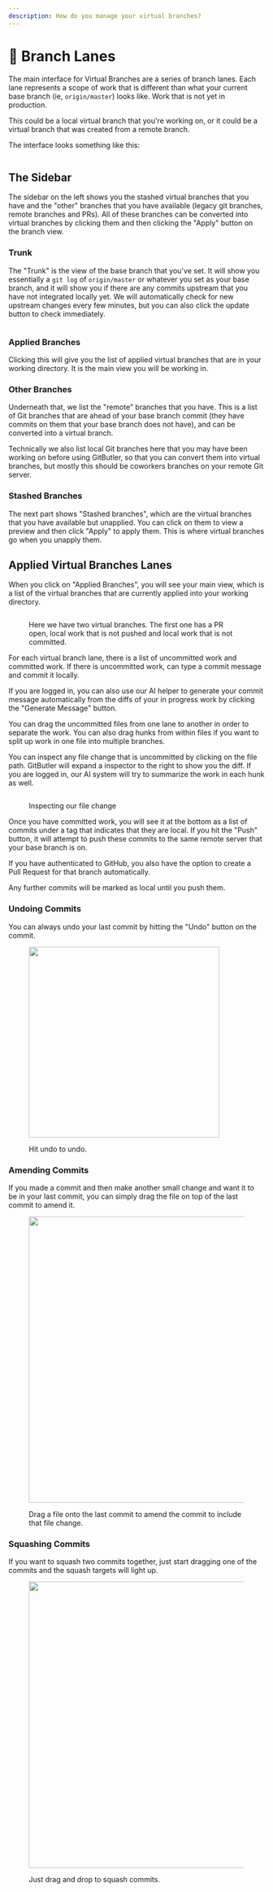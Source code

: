 ```yaml
---
description: How do you manage your virtual branches?
---
```


# 🔱 Branch Lanes

The main interface for Virtual Branches are a series of branch lanes. Each lane represents a scope of work that is different than what your current base branch (ie, `origin/master`) looks like. Work that is not yet in production.

This could be a local virtual branch that you're working on, or it could be a virtual branch that was created from a remote branch.

The interface looks something like this:

<figure><img src="../../../.gitbook/assets/CleanShot 2023-11-30 at 16.23.30@2x.png" alt=""><figcaption></figcaption></figure>

## The Sidebar

The sidebar on the left shows you the stashed virtual branches that you have and the "other" branches that you have available (legacy git branches, remote branches and PRs). All of these branches can be converted into virtual branches by clicking them and then clicking the "Apply" button on the branch view.

### Trunk

The "Trunk" is the view of the base branch that you've set. It will show you essentially a `git log` of `origin/master` or whatever you set as your base branch, and it will show you if there are any commits upstream that you have not integrated locally yet. We will automatically check for new upstream changes every few minutes, but you can also click the update button to check immediately.

<figure><img src="../../../.gitbook/assets/CleanShot 2023-11-30 at 17.07.10@2x.png" alt=""><figcaption></figcaption></figure>

### Applied Branches

Clicking this will give you the list of applied virtual branches that are in your working directory. It is the main view you will be working in.

### Other Branches

Underneath that, we list the "remote" branches that you have. This is a list of Git branches that are ahead of your base branch commit (they have commits on them that your base branch does not have), and can be converted into a virtual branch.

Technically we also list local Git branches here that you may have been working on before using GitButler, so that you can convert them into virtual branches, but mostly this should be coworkers branches on your remote Git server.

### Stashed Branches

The next part shows "Stashed branches", which are the virtual branches that you have available but unapplied. You can click on them to view a preview and then click "Apply" to apply them. This is where virtual branches go when you unapply them.

## Applied Virtual Branches Lanes

When you click on "Applied Branches", you will see your main view, which is a list of the virtual branches that are currently applied into your working directory.

<figure><img src="../../../.gitbook/assets/CleanShot 2023-11-30 at 17.12.07@2x.png" alt=""><figcaption><p>Here we have two virtual branches. The first one has a PR open, local work that is not pushed and local work that is not committed.</p></figcaption></figure>

For each virtual branch lane, there is a list of uncommitted work and committed work. If there is uncommitted work, can type a commit message and commit it locally.

If you are logged in, you can also use our AI helper to generate your commit message automatically from the diffs of your in progress work by clicking the "Generate Message" button.

You can drag the uncommitted files from one lane to another in order to separate the work. You can also drag hunks from within files if you want to split up work in one file into multiple branches.

You can inspect any file change that is uncommitted by clicking on the file path. GitButler will expand a inspector to the right to show you the diff. If you are logged in, our AI system will try to summarize the work in each hunk as well.

<figure><img src="../../../.gitbook/assets/CleanShot 2023-11-30 at 17.14.04@2x.png" alt=""><figcaption><p>Inspecting our file change</p></figcaption></figure>

Once you have committed work, you will see it at the bottom as a list of commits under a tag that indicates that they are local. If you hit the "Push" button, it will attempt to push these commits to the same remote server that your base branch is on.

If you have authenticated to GitHub, you also have the option to create a Pull Request for that branch automatically.

Any further commits will be marked as local until you push them.

### Undoing Commits

You can always undo your last commit by hitting the "Undo" button on the commit.

<figure><img src="../../../.gitbook/assets/CleanShot 2023-11-30 at 17.17.17@2x.png" alt="" width="375"><figcaption><p>Hit undo to undo.</p></figcaption></figure>

### Amending Commits

If you made a commit and then make another small change and want it to be in your last commit, you can simply drag the file on top of the last commit to amend it.

<figure><img src="../../../.gitbook/assets/CleanShot 2023-11-30 at 17.20.14@2x.png" alt="" width="563"><figcaption><p>Drag a file onto the last commit to amend the commit to include that file change.</p></figcaption></figure>

### Squashing Commits

If you want to squash two commits together, just start dragging one of the commits and the squash targets will light up.

<figure><img src="../../../.gitbook/assets/CleanShot 2023-11-30 at 17.18.25@2x.png" alt="" width="563"><figcaption><p>Just drag and drop to squash commits.</p></figcaption></figure>
